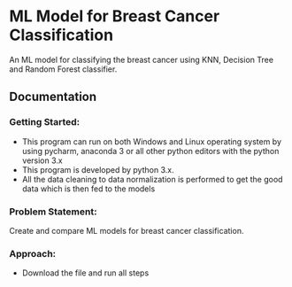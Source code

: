 # ML Model for Breast Cancer Classification

An ML model for classifying the breast cancer using KNN, Decision Tree and Random Forest classifier. 

## Documentation

### Getting Started:

- This program can run on both Windows and Linux operating system by using pycharm, anaconda 3 or all other python editors with the python version 3.x
- This program is developed by python 3.x.
- All the data cleaning to data normalization is performed to get the good data which is then fed to the models

### Problem Statement: 

Create and compare ML models for breast cancer classification.

### Approach:

- Download the file and run all steps
